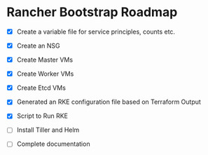 # Rancher Bootstrap Roadmap

- [x] Create a variable file for service principles, counts etc.

- [x] Create an NSG

- [x] Create Master VMs

- [x] Create Worker VMs

- [x] Create Etcd VMs

- [x] Generated an RKE configuration file based on Terraform Output

- [x] Script to Run RKE

- [ ] Install Tiller and Helm

- [ ] Complete documentation
